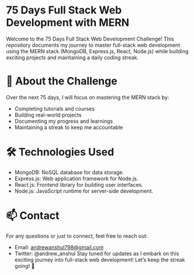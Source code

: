 # 75 Days Full Stack Web Development with MERN
Welcome to the 75 Days Full Stack Web Development Challenge! This repository documents my journey to master full-stack web development using the MERN stack (MongoDB, Express.js, React, Node.js) while building exciting projects and maintaining a daily coding streak.

# 🚀 About the Challenge
Over the next 75 days, I will focus on mastering the MERN stack by:
- Completing tutorials and courses
- Building real-world projects
- Documenting my progress and learnings
- Maintaining a streak to keep me accountable

# 🛠 Technologies Used
- MongoDB: NoSQL database for data storage.
- Express.js: Web application framework for Node.js.
- React.js: Frontend library for building user interfaces.
- Node.js: JavaScript runtime for server-side development.

# 📫 Contact
For any questions or just to connect, feel free to reach out:
- Email: andrewanshul798@gmail.com
- Twitter: @andrew_anshul
Stay tuned for updates as I embark on this exciting journey into full-stack web development! Let’s keep the streak going! 🚀
